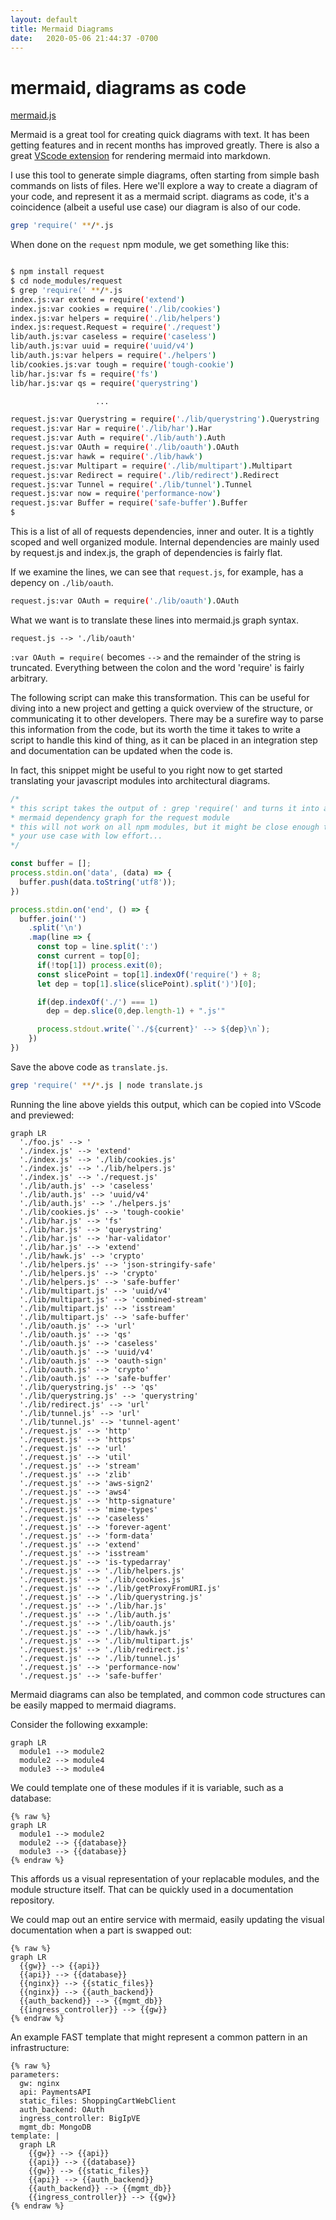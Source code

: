 ```yaml
---
layout: default
title: Mermaid Diagrams
date:   2020-05-06 21:44:37 -0700
---
```


# mermaid, diagrams as code

[mermaid.js](https://mermaid-js.github.io/)

Mermaid is a great tool for creating quick diagrams with text.
It has been getting features and in recent months has improved greatly.
There is also a great [VScode extension](https://marketplace.visualstudio.com/items?itemName=bierner.markdown-mermaid) for rendering mermaid into markdown.

I use this tool to generate simple diagrams, often starting from simple bash commands on lists of files. Here we'll explore a way to create a diagram of your code, and represent it as a mermaid script. diagrams as code, it's a coincidence (albeit a useful use case) our diagram is also of our code.

```sh
grep 'require(' **/*.js
```

When done on the `request` npm module, we get something like this:

```sh

$ npm install request
$ cd node_modules/request
$ grep 'require(' **/*.js
index.js:var extend = require('extend')
index.js:var cookies = require('./lib/cookies')
index.js:var helpers = require('./lib/helpers')
index.js:request.Request = require('./request')
lib/auth.js:var caseless = require('caseless')
lib/auth.js:var uuid = require('uuid/v4')
lib/auth.js:var helpers = require('./helpers')
lib/cookies.js:var tough = require('tough-cookie')
lib/har.js:var fs = require('fs')
lib/har.js:var qs = require('querystring')

                   ...

request.js:var Querystring = require('./lib/querystring').Querystring
request.js:var Har = require('./lib/har').Har
request.js:var Auth = require('./lib/auth').Auth
request.js:var OAuth = require('./lib/oauth').OAuth
request.js:var hawk = require('./lib/hawk')
request.js:var Multipart = require('./lib/multipart').Multipart
request.js:var Redirect = require('./lib/redirect').Redirect
request.js:var Tunnel = require('./lib/tunnel').Tunnel
request.js:var now = require('performance-now')
request.js:var Buffer = require('safe-buffer').Buffer
$
```

This is a list of all of requests dependencies, inner and outer.
It is a tightly scoped and well organized module.
Internal dependencies are mainly used by request.js and index.js, the graph of dependencies is fairly flat.

If we examine the lines, we can see that `request.js`, for example, has a depency on `./lib/oauth`.

```sh
request.js:var OAuth = require('./lib/oauth').OAuth
```

What we want is to translate these lines into mermaid.js graph syntax.

```
request.js --> './lib/oauth'
```

`:var OAuth = require(` becomes ` --> ` and the remainder of the string is truncated.
Everything between the colon and the word 'require' is fairly arbitrary.

The following script can make this transformation.
This can be useful for diving into a new project and getting a quick overview of the structure, or communicating it to other developers.
There may be a surefire way to parse this information from the code, but its worth the time it takes to write a script to handle this kind of thing, as it can be placed in an integration step and documentation can be updated when the code is.

In fact, this snippet might be useful to you right now to get started translating your javascript modules into architectural diagrams.

```JavaScript
/*
* this script takes the output of : grep 'require(' and turns it into a
* mermaid dependency graph for the request module  
* this will not work on all npm modules, but it might be close enough to cover
* your use case with low effort...
*/

const buffer = [];
process.stdin.on('data', (data) => {
  buffer.push(data.toString('utf8'));
})

process.stdin.on('end', () => {
  buffer.join('')
    .split('\n')
    .map(line => {
      const top = line.split(':')
      const current = top[0];
      if(!top[1]) process.exit(0);
      const slicePoint = top[1].indexOf('require(') + 8;
      let dep = top[1].slice(slicePoint).split(')')[0];

      if(dep.indexOf('./') === 1)
        dep = dep.slice(0,dep.length-1) + ".js'"

      process.stdout.write(`'./${current}' --> ${dep}\n`);
    })
})
```

Save the above code as `translate.js`.

```sh
grep 'require(' **/*.js | node translate.js
```

Running the line above yields this output, which can be copied into VScode and previewed:

```mermaid
graph LR
  './foo.js' --> '
  './index.js' --> 'extend'
  './index.js' --> './lib/cookies.js'
  './index.js' --> './lib/helpers.js'
  './index.js' --> './request.js'
  './lib/auth.js' --> 'caseless'
  './lib/auth.js' --> 'uuid/v4'
  './lib/auth.js' --> './helpers.js'
  './lib/cookies.js' --> 'tough-cookie'
  './lib/har.js' --> 'fs'
  './lib/har.js' --> 'querystring'
  './lib/har.js' --> 'har-validator'
  './lib/har.js' --> 'extend'
  './lib/hawk.js' --> 'crypto'
  './lib/helpers.js' --> 'json-stringify-safe'
  './lib/helpers.js' --> 'crypto'
  './lib/helpers.js' --> 'safe-buffer'
  './lib/multipart.js' --> 'uuid/v4'
  './lib/multipart.js' --> 'combined-stream'
  './lib/multipart.js' --> 'isstream'
  './lib/multipart.js' --> 'safe-buffer'
  './lib/oauth.js' --> 'url'
  './lib/oauth.js' --> 'qs'
  './lib/oauth.js' --> 'caseless'
  './lib/oauth.js' --> 'uuid/v4'
  './lib/oauth.js' --> 'oauth-sign'
  './lib/oauth.js' --> 'crypto'
  './lib/oauth.js' --> 'safe-buffer'
  './lib/querystring.js' --> 'qs'
  './lib/querystring.js' --> 'querystring'
  './lib/redirect.js' --> 'url'
  './lib/tunnel.js' --> 'url'
  './lib/tunnel.js' --> 'tunnel-agent'
  './request.js' --> 'http'
  './request.js' --> 'https'
  './request.js' --> 'url'
  './request.js' --> 'util'
  './request.js' --> 'stream'
  './request.js' --> 'zlib'
  './request.js' --> 'aws-sign2'
  './request.js' --> 'aws4'
  './request.js' --> 'http-signature'
  './request.js' --> 'mime-types'
  './request.js' --> 'caseless'
  './request.js' --> 'forever-agent'
  './request.js' --> 'form-data'
  './request.js' --> 'extend'
  './request.js' --> 'isstream'
  './request.js' --> 'is-typedarray'
  './request.js' --> './lib/helpers.js'
  './request.js' --> './lib/cookies.js'
  './request.js' --> './lib/getProxyFromURI.js'
  './request.js' --> './lib/querystring.js'
  './request.js' --> './lib/har.js'
  './request.js' --> './lib/auth.js'
  './request.js' --> './lib/oauth.js'
  './request.js' --> './lib/hawk.js'
  './request.js' --> './lib/multipart.js'
  './request.js' --> './lib/redirect.js'
  './request.js' --> './lib/tunnel.js'
  './request.js' --> 'performance-now'
  './request.js' --> 'safe-buffer'
```

Mermaid diagrams can also be templated, and common code structures
can be easily mapped to mermaid diagrams.

Consider the following exxample:

```
graph LR
  module1 --> module2
  module2 --> module4
  module3 --> module4
```

We could template one of these modules if it is variable, such as a database:

```
{% raw %}
graph LR
  module1 --> module2
  module2 --> {{database}}
  module3 --> {{database}}
{% endraw %}
```

This affords us a visual representation of your replacable modules, and the module structure itself. That can be quickly used in a documentation repository.

We could map out an entire service with mermaid, easily updating the visual documentation when a part is swapped out:

```
{% raw %}
graph LR
  {{gw}} --> {{api}}
  {{api}} --> {{database}}
  {{nginx}} --> {{static_files}}
  {{nginx}} --> {{auth_backend}}
  {{auth_backend}} --> {{mgmt_db}}
  {{ingress_controller}} --> {{gw}}
{% endraw %}
```

An example FAST template that might represent a common pattern in an infrastructure:

```
{% raw %}
parameters:
  gw: nginx
  api: PaymentsAPI
  static_files: ShoppingCartWebClient
  auth_backend: OAuth
  ingress_controller: BigIpVE
  mgmt_db: MongoDB
template: |
  graph LR
    {{gw}} --> {{api}}
    {{api}} --> {{database}}
    {{gw}} --> {{static_files}}
    {{api}} --> {{auth_backend}}
    {{auth_backend}} --> {{mgmt_db}}
    {{ingress_controller}} --> {{gw}}
{% endraw %}
```
